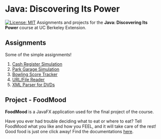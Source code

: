 # Java: Discovering Its Power
[![License: MIT](https://img.shields.io/badge/License-MIT-yellow.svg)](https://opensource.org/licenses/MIT)
Assignments and projects for the **Java: Discovering Its Power** course at UC Berkeley Extension.
## Assignments
Some of the simple assignments!
1. [Cash Register Simulation](com/assignment/CashRegister.java)
2. [Park Garage Simulation](com/assignment/vehicles/ParkingGarage.java)
3. [Bowling Score Tracker](com/assignment/Balloon.java)
4. [URL/File Reader](com/assignment/reader/URLFileReader.java)
5. [XML Parser for DVDs](com/assignment/dvd/DVDParser.java)
## Project - FoodMood
**FoodMood** is a JavaFX application used for the final project of the course.  

Have you ever had trouble deciding what to eat or where to eat? Tell FoodMood what you like and how you FEEL, and it will take care of the rest! Good food is just one click away! Find the documentations [here](project/README.md).
